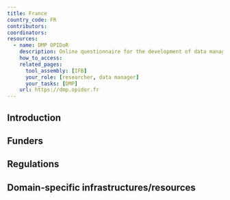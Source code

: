 ```yaml
---
title: France
country_code: FR
contributors: 
coordinators: 
resources:
  - name: DMP OPIDoR
    description: Online questionnaire for the development of data management plans - repository of DMPs
    how_to_access: 
    related_pages:
      tool_assembly: [IFB]
      your_role: [researcher, data manager]
      your_tasks: [DMP]
    url: https://dmp.opidor.fr
---
```



## Introduction 

<!---General RDM considerations for your country, how to deal with RDM on a national level--->

## Funders

## Regulations

## Domain-specific infrastructures/resources
